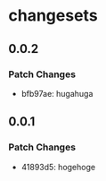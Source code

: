 # changesets

## 0.0.2

### Patch Changes

- bfb97ae: hugahuga

## 0.0.1

### Patch Changes

- 41893d5: hogehoge

